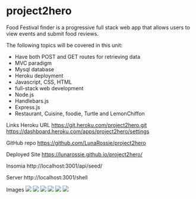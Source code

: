 # project2hero

Food Festival finder is a progressive full stack web app that allows users to view events and submit food reviews.

The following topics will be covered in this unit:
* Have both POST and GET routes for retrieving data
* MVC paradigm
* Mysql database
* Heroku deployment
* Javascript, CSS, HTML
* full-stack web development
* Node.js
* Handlebars.js
* Express.js
* Restaurant, Cuisine, foodie, Turtle and LemonChiffon

Links
Heroku URL
https://git.heroku.com/project2hero.git
https://dashboard.heroku.com/apps/project2hero/settings

GitHub repo
https://github.com/LunaRossie/project2hero

Deployed Site
https://lunarossie.github.io/project2hero/

Insomia
http://localhost:3001/api/seed/

Server
http://localhost:3001/shell

Images
<img src="https://cdn1.vectorstock.com/i/1000x1000/13/20/italian-food-seamless-background-vector-8841320.jpg">
<img src="https://thumbs.dreamstime.com/b/mexican-food-delic…o-shells-ground-beef-home-made-salsa-77872135.jpg">
<img src="https://upload.wikimedia.org/wikipedia/commons/thumb/c/c7/Pita_giros.JPG/1200px-Pita_giros.JPG">
<img src="https://cdnimg.webstaurantstore.com/images/products/large/413805/1545842.jpg">
<img src="https://cdn.pixabay.com/photo/2014/04/05/11/27/buffet-315691_960_720.jpg">
<img src="https://encrypted-tbn0.gstatic.com/images?q=tbn:ANd9GcTtF21zwk6RMXtHEkXk-JG9hWFV1vVlQ0id4w&usqp=CAU">
